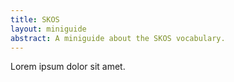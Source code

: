 ```yaml
---
title: SKOS
layout: miniguide
abstract: A miniguide about the SKOS vocabulary.
---
```


Lorem ipsum dolor sit amet.
